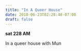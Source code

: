 ```yaml
---
title: "In A Queer House"
date: 2018-06-23T02:28:48-07:00
draft: false
---
```


**sat 228 AM**

In a queer house
with Mun  
